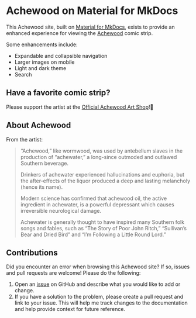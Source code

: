 # Achewood on Material for MkDocs

This Achewood site, built on [Material for MkDocs](https://squidfunk.github.io/mkdocs-material/), exists to provide an enhanced experience for viewing the [Achewood](https://www.achewood.com/) comic strip.

Some enhancements include:

- Expandable and collapsible navigation
- Larger images on mobile
- Light and dark theme
- Search

## Have a favorite comic strip?

Please support the artist at the [Official Achewood Art Shop](https://achewood-holiday-pop-up.myshopify.com/)!🙌

## About Achewood

From the artist:

> “Achewood,” like wormwood, was used by antebellum slaves in the production of “achewater,” a long-since outmoded and outlawed Southern beverage.
> 
> Drinkers of achewater experienced hallucinations and euphoria, but the after-effects of the liquor produced a deep and lasting melancholy (hence its name).
> 
> Modern science has confirmed that achewood oil, the active ingredient in achewater, is a powerful depressant which causes irreversible neurological damage.
> 
> Achewater is generally thought to have inspired many Southern folk songs and fables, such as “The Story of Poor John Ritch,” “Sullivan’s Bear and Dried Bird” and “I’m Following a Little Round Lord.”

## Contributions

Did you encounter an error when browsing this Achewood site? If so, issues and pull requests are welcome! Please do the following:

1. Open an [issue](https://github.com/josh-wong/achewood/issues) on GitHub and describe what you would like to add or change.
2. If you have a solution to the problem, please create a pull request and link to your issue. This will help me track changes to the documentation and help provide context for future reference.
